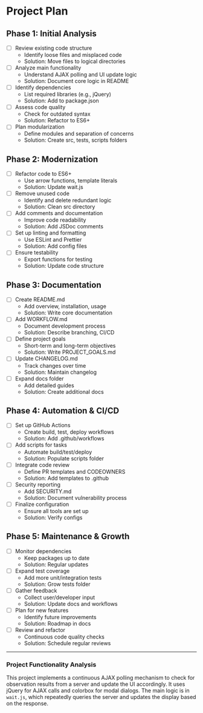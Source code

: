 # Project Plan

## Phase 1: Initial Analysis
- [ ] Review existing code structure
  - Identify loose files and misplaced code
  - Solution: Move files to logical directories
- [ ] Analyze main functionality
  - Understand AJAX polling and UI update logic
  - Solution: Document core logic in README
- [ ] Identify dependencies
  - List required libraries (e.g., jQuery)
  - Solution: Add to package.json
- [ ] Assess code quality
  - Check for outdated syntax
  - Solution: Refactor to ES6+
- [ ] Plan modularization
  - Define modules and separation of concerns
  - Solution: Create src, tests, scripts folders

## Phase 2: Modernization
- [ ] Refactor code to ES6+
  - Use arrow functions, template literals
  - Solution: Update wait.js
- [ ] Remove unused code
  - Identify and delete redundant logic
  - Solution: Clean src directory
- [ ] Add comments and documentation
  - Improve code readability
  - Solution: Add JSDoc comments
- [ ] Set up linting and formatting
  - Use ESLint and Prettier
  - Solution: Add config files
- [ ] Ensure testability
  - Export functions for testing
  - Solution: Update code structure

## Phase 3: Documentation
- [ ] Create README.md
  - Add overview, installation, usage
  - Solution: Write core documentation
- [ ] Add WORKFLOW.md
  - Document development process
  - Solution: Describe branching, CI/CD
- [ ] Define project goals
  - Short-term and long-term objectives
  - Solution: Write PROJECT_GOALS.md
- [ ] Update CHANGELOG.md
  - Track changes over time
  - Solution: Maintain changelog
- [ ] Expand docs folder
  - Add detailed guides
  - Solution: Create additional docs

## Phase 4: Automation & CI/CD
- [ ] Set up GitHub Actions
  - Create build, test, deploy workflows
  - Solution: Add .github/workflows
- [ ] Add scripts for tasks
  - Automate build/test/deploy
  - Solution: Populate scripts folder
- [ ] Integrate code review
  - Define PR templates and CODEOWNERS
  - Solution: Add templates to .github
- [ ] Security reporting
  - Add SECURITY.md
  - Solution: Document vulnerability process
- [ ] Finalize configuration
  - Ensure all tools are set up
  - Solution: Verify configs

## Phase 5: Maintenance & Growth
- [ ] Monitor dependencies
  - Keep packages up to date
  - Solution: Regular updates
- [ ] Expand test coverage
  - Add more unit/integration tests
  - Solution: Grow tests folder
- [ ] Gather feedback
  - Collect user/developer input
  - Solution: Update docs and workflows
- [ ] Plan for new features
  - Identify future improvements
  - Solution: Roadmap in docs
- [ ] Review and refactor
  - Continuous code quality checks
  - Solution: Schedule regular reviews

---

### Project Functionality Analysis
This project implements a continuous AJAX polling mechanism to check for observation results from a server and update the UI accordingly. It uses jQuery for AJAX calls and colorbox for modal dialogs. The main logic is in `wait.js`, which repeatedly queries the server and updates the display based on the response.
